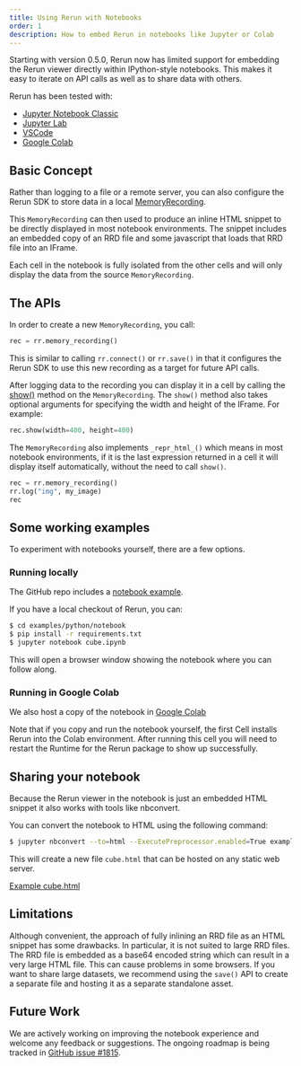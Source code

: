 ```yaml
---
title: Using Rerun with Notebooks
order: 1
description: How to embed Rerun in notebooks like Jupyter or Colab
---
```


Starting with version 0.5.0, Rerun now has limited support for embedding the Rerun viewer directly within IPython-style
notebooks.  This makes it easy to iterate on API calls as well as to share data with others.

Rerun has been tested with:
 - [Jupyter Notebook Classic](https://jupyter.org/)
 - [Jupyter Lab](https://jupyter.org/)
 - [VSCode](https://code.visualstudio.com/blogs/2021/08/05/notebooks)
 - [Google Colab](https://colab.research.google.com/)

## Basic Concept

Rather than logging to a file or a remote server, you can also configure the Rerun SDK to store data in a local
[MemoryRecording](https://ref.rerun.io/docs/python/latest/package/rerun/recording/#rerun.recording.MemoryRecording).

This `MemoryRecording` can then used to produce an inline HTML snippet to be directly displayed in most notebook
environments. The snippet includes an embedded copy of an RRD file and some javascript that loads that RRD file into an
IFrame.

Each cell in the notebook is fully isolated from the other cells and will only display the data from the source
`MemoryRecording`.

## The APIs

In order to create a new `MemoryRecording`, you call:
```python
rec = rr.memory_recording()
```
This is similar to calling `rr.connect()` or `rr.save()` in that it configures the Rerun SDK to use this new
recording as a target for future API calls.

After logging data to the recording you can display it in a cell by calling the
[show()](https://ref.rerun.io/docs/python/latest/package/rerun/recording/#rerun.recording.MemoryRecording.show) method
on the `MemoryRecording`. The `show()` method also takes optional arguments for specifying the width and height of the IFrame. For example:
```python
rec.show(width=400, height=400)
```

The `MemoryRecording` also implements `_repr_html_()` which means in most notebook environments, if it is the last
expression returned in a cell it will display itself automatically, without the need to call `show()`.
```python
rec = rr.memory_recording()
rr.log("img", my_image)
rec
```
## Some working examples

To experiment with notebooks yourself, there are a few options.
### Running locally

The GitHub repo includes a [notebook example](https://github.com/rerun-io/rerun/blob/main/examples/python/notebook/cube.ipynb).

If you have a local checkout of Rerun, you can:
```bash
$ cd examples/python/notebook
$ pip install -r requirements.txt
$ jupyter notebook cube.ipynb
```

This will open a browser window showing the notebook where you can follow along.

### Running in Google Colab

We also host a copy of the notebook in [Google Colab](https://colab.research.google.com/drive/1R9I7s4o6wydQC_zkybqaSRFTtlEaked_)

Note that if you copy and run the notebook yourself, the first Cell installs Rerun into the Colab environment.
After running this cell you will need to restart the Runtime for the Rerun package to show up successfully.

## Sharing your notebook

Because the Rerun viewer in the notebook is just an embedded HTML snippet it also works with
tools like nbconvert.

You can convert the notebook to HTML using the following command:
```bash
$ jupyter nbconvert --to=html --ExecutePreprocessor.enabled=True examples/python/notebook/cube.ipynb
```

This will create a new file `cube.html` that can be hosted on any static web server.

[Example cube.html](https://static.rerun.io/93d3f93e0951b2e2fedcf70f71014a3b3a5e8ef6_cube.html)

## Limitations

Although convenient, the approach of fully inlining an RRD file as an HTML snippet has some drawbacks. In particular,
it is not suited to large RRD files.  The RRD file is embedded as a base64 encoded string which can
result in a very large HTML file. This can cause problems in some browsers. If you want to share large datasets,
we recommend using the `save()` API to create a separate file and hosting it as a separate standalone asset.

## Future Work

We are actively working on improving the notebook experience and welcome any feedback or suggestions.
The ongoing roadmap is being tracked in [GitHub issue #1815](https://github.com/rerun-io/rerun/issues/1815).
